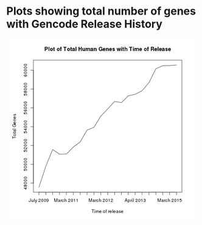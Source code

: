 Plots showing total number of genes with Gencode Release History
================================================================

<p align="center" 
<img src="TotalGenesPlot1.png">
</p>
<p align="center">
<img src="TotalGenesPlot2.png">
</p>	

